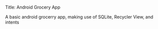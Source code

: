 Title: Android Grocery App

A basic android grocerry app, making use of SQLite, Recycler View, and intents

